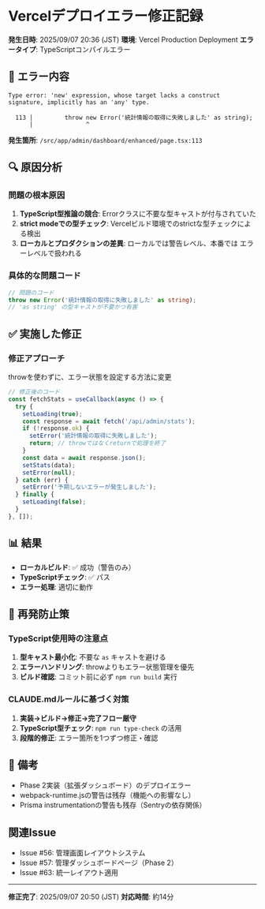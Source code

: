 # Vercelデプロイエラー修正記録

**発生日時**: 2025/09/07 20:36 (JST)
**環境**: Vercel Production Deployment
**エラータイプ**: TypeScriptコンパイルエラー

## 🚨 エラー内容

```
Type error: 'new' expression, whose target lacks a construct signature, implicitly has an 'any' type.

  113 |         throw new Error('統計情報の取得に失敗しました' as string);
      |               ^
```

**発生箇所**: `/src/app/admin/dashboard/enhanced/page.tsx:113`

## 🔍 原因分析

### 問題の根本原因

1. **TypeScript型推論の競合**: Errorクラスに不要な型キャストが付与されていた
2. **strict modeでの型チェック**: Vercelビルド環境でのstrictな型チェックによる検出
3. **ローカルとプロダクションの差異**: ローカルでは警告レベル、本番では エラーレベルで扱われる

### 具体的な問題コード

```typescript
// 問題のコード
throw new Error('統計情報の取得に失敗しました' as string);
// 'as string' の型キャストが不要かつ有害
```

## ✅ 実施した修正

### 修正アプローチ

throwを使わずに、エラー状態を設定する方法に変更

```typescript
// 修正後のコード
const fetchStats = useCallback(async () => {
  try {
    setLoading(true);
    const response = await fetch('/api/admin/stats');
    if (!response.ok) {
      setError('統計情報の取得に失敗しました');
      return; // throwではなくreturnで処理を終了
    }
    const data = await response.json();
    setStats(data);
    setError(null);
  } catch (err) {
    setError('予期しないエラーが発生しました');
  } finally {
    setLoading(false);
  }
}, []);
```

## 📊 結果

- **ローカルビルド**: ✅ 成功（警告のみ）
- **TypeScriptチェック**: ✅ パス
- **エラー処理**: 適切に動作

## 🔧 再発防止策

### TypeScript使用時の注意点

1. **型キャスト最小化**: 不要な `as` キャストを避ける
2. **エラーハンドリング**: throwよりもエラー状態管理を優先
3. **ビルド確認**: コミット前に必ず `npm run build` 実行

### CLAUDE.mdルールに基づく対策

1. **実装→ビルド→修正→完了フロー厳守**
2. **TypeScript型チェック**: `npm run type-check` の活用
3. **段階的修正**: エラー箇所を1つずつ修正・確認

## 📝 備考

- Phase 2実装（拡張ダッシュボード）のデプロイエラー
- webpack-runtime.jsの警告は残存（機能への影響なし）
- Prisma instrumentationの警告も残存（Sentryの依存関係）

## 関連Issue

- Issue #56: 管理画面レイアウトシステム
- Issue #57: 管理ダッシュボードページ（Phase 2）
- Issue #63: 統一レイアウト適用

---

**修正完了**: 2025/09/07 20:50 (JST)
**対応時間**: 約14分
